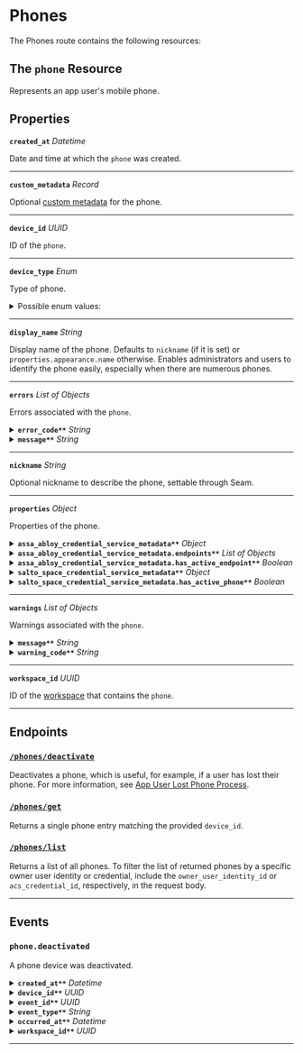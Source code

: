 # Phones

The Phones route contains the following resources:

## The `phone` Resource

Represents an app user's mobile phone.

## Properties

**`created_at`** *Datetime*

Date and time at which the `phone` was created.


---
**`custom_metadata`** *Record*

Optional [custom metadata](../../core-concepts/devices/adding-custom-metadata-to-a-device.md) for the phone.


---
**`device_id`** *UUID*

ID of the `phone`.


---
**`device_type`** *Enum*

Type of phone.

<details>

<summary>Possible enum values:</summary>

- `ios_phone`
- `android_phone`
</details>


---
**`display_name`** *String*

Display name of the phone. Defaults to `nickname` (if it is set) or `properties.appearance.name` otherwise. Enables administrators and users to identify the phone easily, especially when there are numerous phones.


---
**`errors`** *List* *of Objects*

Errors associated with the `phone`.


<details>

<summary><b><code>error_code**</code></b> <i>String</i></summary>
</details>

<details>

<summary><b><code>message**</code></b> <i>String</i></summary>
</details>

---
**`nickname`** *String*

Optional nickname to describe the phone, settable through Seam.


---
**`properties`** *Object*

Properties of the phone.


<details>

<summary><b><code>assa_abloy_credential_service_metadata**</code></b> <i>Object</i></summary>

ASSA ABLOY Credential Service metadata for the phone.
</details>

<details>

<summary><b><code>assa_abloy_credential_service_metadata.endpoints**</code></b> <i>List</i> <i>of Objects</i></summary>

Endpoints associated with the phone.

- <b><code>endpoint_id</code></b> <i>String</i>

  ID of the associated endpoint.



- <b><code>is_active</code></b> <i>Boolean</i>

  Indicated whether the endpoint is active.


</details>

<details>

<summary><b><code>assa_abloy_credential_service_metadata.has_active_endpoint**</code></b> <i>Boolean</i></summary>

Indicates whether the credential service has active endpoints associated with the phone.
</details>

<details>

<summary><b><code>salto_space_credential_service_metadata**</code></b> <i>Object</i></summary>

Salto Space credential service metadata for the phone.
</details>

<details>

<summary><b><code>salto_space_credential_service_metadata.has_active_phone**</code></b> <i>Boolean</i></summary>

Indicates whether the credential service has an active associated phone.
</details>

---
**`warnings`** *List* *of Objects*

Warnings associated with the `phone`.


<details>

<summary><b><code>message**</code></b> <i>String</i></summary>
</details>

<details>

<summary><b><code>warning_code**</code></b> <i>String</i></summary>
</details>

---
**`workspace_id`** *UUID*

ID of the [workspace](../../core-concepts/workspaces/README.md) that contains the `phone`.


---
## Endpoints

### [`/phones/deactivate`](./deactivate.md)

Deactivates a phone, which is useful, for example, if a user has lost their phone. For more information, see [App User Lost Phone Process](../../capability-guides/mobile-access/managing-phones-for-a-user-identity.md#app-user-lost-phone-process).
### [`/phones/get`](./get.md)

Returns a single phone entry matching the provided `device_id`.
### [`/phones/list`](./list.md)

Returns a list of all phones. To filter the list of returned phones by a specific owner user identity or credential, include the `owner_user_identity_id` or `acs_credential_id`, respectively, in the request body.

---

## Events

### `phone.deactivated`

A phone device was deactivated.

<details>

<summary><b><code>created_at**</code></b> <i>Datetime</i></summary>

Date and time at which the event was created.
</details>

<details>

<summary><b><code>device_id**</code></b> <i>UUID</i></summary>

ID of the [device](../../core-concepts/devices/README.md).
</details>

<details>

<summary><b><code>event_id**</code></b> <i>UUID</i></summary>

ID of the event.
</details>

<details>

<summary><b><code>event_type**</code></b> <i>String</i></summary>
</details>

<details>

<summary><b><code>occurred_at**</code></b> <i>Datetime</i></summary>

Date and time at which the event occurred.
</details>

<details>

<summary><b><code>workspace_id**</code></b> <i>UUID</i></summary>

ID of the [workspace](../../core-concepts/workspaces/README.md).
</details>

---

